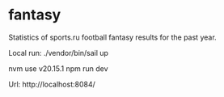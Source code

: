 # fantasy

Statistics of sports.ru football fantasy results for the past year.

Local run:
./vendor/bin/sail up

nvm use v20.15.1
npm run dev

Url: http://localhost:8084/
